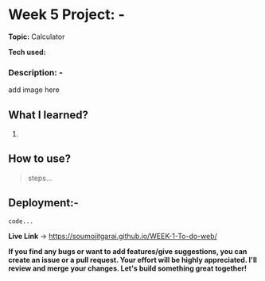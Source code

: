 # Week 5   Project: - 

 **Topic:** Calculator
 
**Tech used:** 

### Description: -
add image here

## What I learned?
1.


## How to use?

>steps...
>
## Deployment:-

  ``code...``


**Live Link** &rarr; https://soumojitgarai.github.io/WEEK-1-To-do-web/

**If you find any bugs or want to add features/give suggestions, you can create an issue or a pull request. 
Your effort will be highly appreciated. I'll review and merge your changes. Let's build something great together!**

